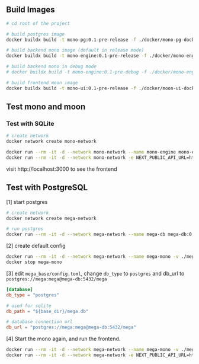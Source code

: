 ## Build Images

```bash
# cd root of the project

# build postgres image
docker buildx build -t mono-pg:0.1-pre-release -f ./docker/mono-pg-dockerfile .

# build backend mono image (default in release mode)
docker buildx build -t mono-engine:0.1-pre-release -f ./docker/mono-engine-dockerfile .

# build backend mono in debug mode
# docker buildx build -t mono-engine:0.1-pre-debug -f ./docker/mono-engine-dockerfile --build-arg BUILD_TYPE=debug .

# build frontend moon image
docker buildx build -t mono-ui:0.1-pre-release -f ./docker/moon-ui-dockerfile .
```

## Test mono and moon


### Test with SQLite

```bash
# create network
docker network create mono-network

docker run --rm -it -d --network mono-network --name mono-engine mono-engine:0.1-pre-release
docker run --rm -it -d --network mono-network -e NEXT_PUBLIC_API_URL=http://mono-engine:8000 -p 3000:3000 mono-ui:0.1-pre-release
```

visit http://localhost:3000 to see the frontend

## Test with PostgreSQL

[1] start postgres

```bash
# create network
docker network create mega-network

# run postgres
docker run --rm -it -d --network mega-network --name mega-db mega-db:0.1-pre-release
```

[2] create default config

```bash
docker run --rm -it -d --network mega-network --name mega-mono -v ./mega_base:/opt/mega/etc mega-mono:0.1-pre-release
docker stop mega-mono
```

[3] edit `mega_base/config.toml`, change `db_type` to `postgres` and db_url to `postgres://mega:mega@mega-db:5432/mega`

```toml
[database]
db_type = "postgres"

# used for sqlite
db_path = "${base_dir}/mega.db"

# database connection url
db_url = "postgres://mega:mega@mega-db:5432/mega"
```

[4] Start the mono again, and run the frontend.

```bash
docker run --rm -it -d --network mega-network --name mega-mono -v ./mega_base:/opt/mega/etc mega-mono:0.1-pre-release
docker run --rm -it -d --network mega-network -e NEXT_PUBLIC_API_URL=http://mega-mono:8000 -p 3000:3000 mega-moon:0.1-pre-release
```